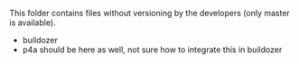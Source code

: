 
This folder contains files without versioning by the developers (only master is available).
* buildozer
* p4a should be here as well, not sure how to integrate this in buildozer
